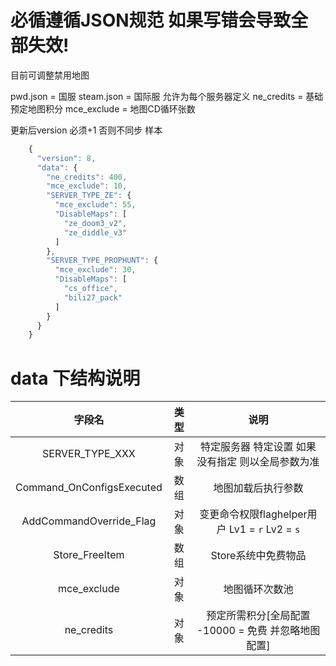 # 必循遵循JSON规范 如果写错会导致全部失效!

目前可调整禁用地图

pwd.json = 国服
steam.json = 国际服
允许为每个服务器定义
ne_credits  = 基础预定地图积分
mce_exclude  = 地图CD循环张数

更新后version 必须+1 否则不同步
样本
```javascript
    {
      "version": 8,
      "data": {
        "ne_credits": 400,
        "mce_exclude": 10,
        "SERVER_TYPE_ZE": {
          "mce_exclude": 55,
          "DisableMaps": [
            "ze_doom3_v2",
            "ze_diddle_v3"
          ]
        },
        "SERVER_TYPE_PROPHUNT": {
          "mce_exclude": 30,
          "DisableMaps": [
            "cs_office",
            "bili27_pack"
          ]
        }
      }
    }
```


# data 下结构说明
字段名 | 类型 | 说明
:-: | :-: | :-:
SERVER_TYPE_XXX           | 对象 | 特定服务器 特定设置 如果没有指定 则以全局参数为准
Command_OnConfigsExecuted | 数组 | 地图加载后执行参数
AddCommandOverride_Flag   | 对象 | 变更命令权限flaghelper用户 Lv1 = `r` Lv2 = `s`
Store_FreeItem            | 数组 | Store系统中免费物品
mce_exclude               | 对象 | 地图循环次数池              
ne_credits                | 对象 | 预定所需积分[全局配置 -10000 = 免费 并忽略地图配置]


